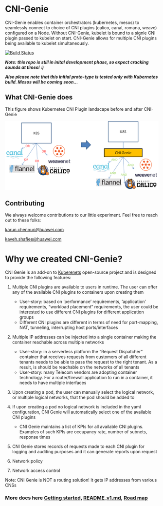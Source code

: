 # CNI-Genie

CNI-Genie enables container orchestrators (kubernetes, mesos) to seamlessly connect to choice of CNI plugins (calico, canal, romana, weave) configured on a Node. Without CNI-Genie, kubelet is bound to a signle CNI plugin passed to kubelet on start. CNI-Genie allows for multiple CNI plugins being available to kubelet simultaneously. 

[![Build Status](https://travis-ci.org/Huawei-PaaS/CNI-Genie.svg)](https://travis-ci.org/Huawei-PaaS/CNI-Genie)

***Note: this repo is still in inital development phase, so expect cracking sounds at times! :)***

***Also please note that this initial proto-type is tested only with Kubernetes build. Mesos will be coming soon...***

## What CNI-Genie does
This figure shows Kubernetes CNI Plugin landscape before and after CNI-Genie 

![image](what-cni-genie.png)

## Contributing
We always welcome contributions to our little experiment. 
Feel free to reach out to these folks:

karun.chennuri@huawei.com

kaveh.shafiee@huawei.com


# Why we created CNI-Genie?

CNI Genie is an add-on to [Kuberenets](https://github.com/kubernetes/kubernetes) open-source project and is designed to provide the following features:

1. Multiple CNI plugins are available to users in runtime. The user can offer any of the available CNI plugins to containers upon creating them
    - User-story: based on ‘performance’ requirements, ‘application’ requirements, “workload placement” requirements, the user could be interested to use different CNI plugins for different application groups
    - Different CNI plugins are different in terms of need for port-mapping, NAT, tunneling, interrupting host ports/interfaces

2. Multiple IP addresses can be injected into a single container making the container reachable across multiple networks
    - User-story: in a serverless platform the “Request Dispatcher” container that receives requests from customers of all different tenants needs to be able to pass the request to the right tenant. As a result, is should be reachable on the networks of all tenants
    - User-story: many Telecom vendors are adopting container technology. For a router/firewall application to run in a container, it needs to have multiple interfaces

3. Upon creating a pod, the user can manually select the logical network, or multiple logical networks, that the pod should be added to

4. If upon creating a pod no logical network is included in the yaml configuration, CNI Genie will automatically select one of the available CNI plugins
    - CNI Genie maintains a list of KPIs for all available CNI plugins. Examples of such KPIs are occupancy rate, number of subnets, response times

5. CNI Genie stores records of requests made to each CNI plugin for logging and auditing purposes and it can generate reports upon request

6. Network policy

7. Network access control

Note: CNI Genie is NOT a routing solution! It gets IP addresses from various CNSs

### More docs here [Getting started](docs/GettingStarted.md), [README_v1.md](docs/README_v1.md), [Road map](docs/FutureEnhancements.md)
